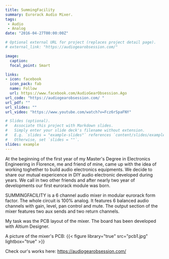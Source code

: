 ```yaml
---
title: SummingFacility
summary: Eurorack Audio Mixer.
tags:
 - Audio
 - Analog
date: "2016-04-27T00:00:00Z"

# Optional external URL for project (replaces project detail page). 
# external_link: "https://audiogearobsession.com/"

image:
  caption: 
  focal_point: Smart

links:
- icon: facebook
  icon_pack: fab
  name: Follow
  url: https://www.facebook.com/AudioGearObsession.Ago
url_code: "https://audiogearobsession.com/ "
url_pdf: ""
url_slides: ""
url_video: "https://www.youtube.com/watch?v=Fcz6rSpaFNY"

# Slides (optional).
#   Associate this project with Markdown slides.
#   Simply enter your slide deck's filename without extension.
#   E.g. `slides = "example-slides"` references `content/slides/example-slides.md`.
#   Otherwise, set `slides = ""`.
slides: example
---
```

At the beginning of the first year of my Master's Degree in Electronics Engineering in Florence, me and friend of mine, came up with the idea of working toghether to build audio electronics equipments. 
We decide to share our mutual expericence in DIY audio electronic developed during years. We call in two other friends and after nearly two year of developments our first eurorack module was born.

SUMMINGFACILITY is a 6 channel audio mixer in modular eurorack form factor. The whole circuit is 100% analog. It features 6 
balanced audio channels with gain, level, pan control and mute. The output section of the mixer features two aux sends and two return channels.

My task was the PCB layout of the mixer. The board has been developed with Altium Designer.

A picture of the mixer's PCB:
{{< figure library="true" src="pcb1.jpg" lightbox="true" >}}

Check our's works here:
https://audiogearobsession.com/ 


